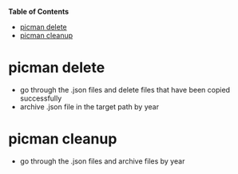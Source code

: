 
<!-- markdown-toc start - Don't edit this section. Run M-x markdown-toc-refresh-toc -->
**Table of Contents**

- [picman delete](#picman-delete)
- [picman cleanup](#picman-cleanup)

<!-- markdown-toc end -->


# picman delete
  - go through the .json files and delete files that have been copied successfully
  - archive .json file in the target path by year

# picman cleanup 
  - go through the .json files and archive files by year

